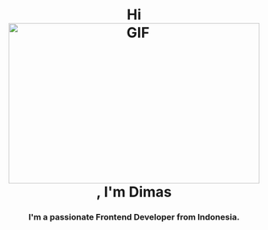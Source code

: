 <h1 align="center">Hi <img alt="GIF" src="https://github.com/abhisheknaiidu/abhisheknaiidu/blob/master/code.gif?raw=true" width="500" height="320" />, I'm Dimas</h1>
<h3 align="center">I'm a passionate Frontend Developer from Indonesia.</h3>

